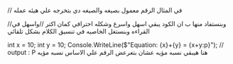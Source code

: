 
// في المثال الرقم معمول بصيغه والصيغه دي بتخرجه علي هيئه عمله 



//وبنستفاد منها ب ان الكود يبقي اسهل واسرع وشكله احترافي كمان اكتر
//واسهل في القراءه وبنستغل الخاصيه في تنسيق الكلام بشكل تلقائي




int x = 10;
int y = 10;
Console.WriteLine($"Equation: {x}+{y} = {x+y:p}");
//  output : P هنا هيبقي نسبه مؤيه عشان بتعرعض الرقم علي الاساس نسبه مؤيه
